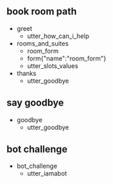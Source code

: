## book room path
* greet
  - utter_how_can_i_help
* rooms_and_suites
  - room_form
  - form{"name":"room_form"}
  - utter_slots_values
* thanks
  - utter_goodbye

## say goodbye
* goodbye
  - utter_goodbye

## bot challenge
* bot_challenge
  - utter_iamabot
